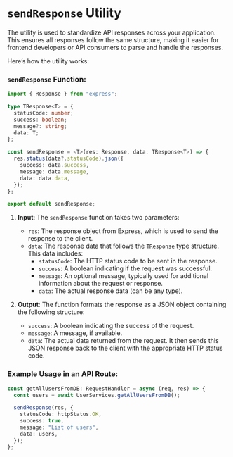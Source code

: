# `sendResponse` Utility

The utility is used to standardize API responses across your application. This ensures all responses follow the same structure, making it easier for frontend developers or API consumers to parse and handle the responses.

Here’s how the utility works:

### `sendResponse` Function:


```typescript
import { Response } from "express";

type TResponse<T> = {
  statusCode: number;
  success: boolean;
  message?: string;
  data: T;
};

const sendResponse = <T>(res: Response, data: TResponse<T>) => {
  res.status(data?.statusCode).json({
    success: data.success,
    message: data.message,
    data: data.data,
  });
};

export default sendResponse;
```
1. **Input**: The `sendResponse` function takes two parameters:
   - `res`: The response object from Express, which is used to send the response to the client.
   - `data`: The response data that follows the `TResponse` type structure. This data includes:
     - `statusCode`: The HTTP status code to be sent in the response.
     - `success`: A boolean indicating if the request was successful.
     - `message`: An optional message, typically used for additional information about the request or response.
     - `data`: The actual response data (can be any type).

2. **Output**: The function formats the response as a JSON object containing the following structure:
   - `success`: A boolean indicating the success of the request.
   - `message`: A message, if available.
   - `data`: The actual data returned from the request.
   It then sends this JSON response back to the client with the appropriate HTTP status code.


### Example Usage in an API Route:

```typescript
const getAllUsersFromDB: RequestHandler = async (req, res) => {
  const users = await UserServices.getAllUsersFromDB();

  sendResponse(res, {
    statusCode: httpStatus.OK,
    success: true,
    message: "List of users",
    data: users,
  });
};
```
